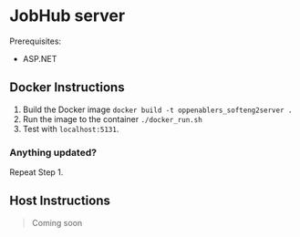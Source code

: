 # JobHub server
Prerequisites:
- ASP.NET

## Docker Instructions
1. Build the Docker image `docker build -t oppenablers_softeng2server .`
2. Run the image to the container `./docker_run.sh`
3. Test with `localhost:5131`.

### Anything updated?
Repeat Step 1.

## Host Instructions
> Coming soon